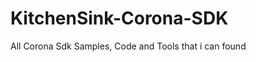 KitchenSink-Corona-SDK
======================

All Corona Sdk Samples, Code and Tools that i can found